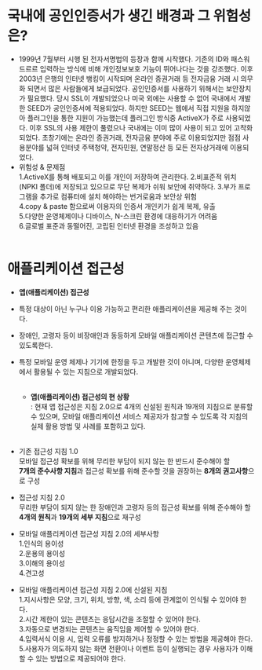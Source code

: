 # 국내에 공인인증서가 생긴 배경과 그 위험성은?<br>
- 1999년 7월부터 시행 된 전자서명법의 등장과 함께 시작했다. 기존의 ID와 패스워드르르 입력하는 방식에 비해 개인정보보호 기능이 뛰어나다는 것을 강조했다. 이후 2003년 은행의 인터넷 뱅킹이 시작되며 온라인 증권거래 등 전자금융 거래 시 의무화 되면서 많은 사람들에게 보급되었다. 공인인증서를 사용하기 위해서는 보안장치가 필요했다. 당시 SSL이 개발되었으나 미국 외에는 사용할 수 없어 국내에서 개발한 SEED가 공인인증서에 적용되었다. 하지만 SEED는 웹에서 직접 지원을 하지않아 플러그인을 통한 지원이 가능했는데 플러그인 방식중 ActiveX가 주로 사용되었다. 이후 SSL의 사용 제한이 풀렸으나 국내에는 이미 많이 사용이 되고 있어 고착화 되었다. 초창기에는 온라인 증권거래, 전자금융 분야에 주로 이용되었지만 점점 사용분야를 넓혀 인터넷 주택청약, 전자민원, 연말정산 등 모든 전자상거래에 이용되었다.<br>
- 위험성 & 문제점<br>
1.ActiveX를 통해 배포되고 이를 개인이 저장하여 관리한다.
2.비표준적 위치(NPKI 폴더)에 저장되고 있으므로 무단 복제가 쉬워 보안에 취약하다.
3.부가 프로그램을 추가로 컴퓨터에 설치 해야하는 번거로움과 보안상 위험<br>
4.copy & paste 함으로써 이용자의 인증서 개인키가 쉽게 복제, 유출<br>
5.다양한 운영체제이나 디바이스, N-스크린 환경에 대응하기가 어려움<br>
6.글로벌 표준과 동떨어진, 고립된 인터넷 환경을 조성하고 있음<br><br>

# 애플리케이션 접근성<br>
  - **앱(애플리케이션) 접근성**<br>
- 특정 대상이 아닌 누구나 이용 가능하고 편리한 애플리케이션을 제공해 주는 것이다.<br>
- 장애인, 고령자 등이 비장애인과 동등하게 모바일 애플리케이션 콘텐츠에 접근할 수 있도록한다.<br> 
- 특정 모바일 운영 체제나 기기에 한정을 두고 개발한 것이 아니며, 다양한 운영체제에서 활용될 수 있는 지침으로 개발되었다.<br><br>
  - **앱(애플리케이션) 접근성의 현 상황**<br>
: 현재 앱 접근성은 지침 2.0으로 4개의 신설된 원칙과 19개의 지침으로 분류할 수 있으며, 모바일 애플리케이션 서비스 제공자가 참고할 수 있도록 각 지침의 실제 활용 방법 및 사례를 포함하고 있다.<br><br>
- 기존 접근성 지침 1.0<br>
   모바일 접근성 확보를 위해 무리한 부담이 되지 않는 한 반드시 준수해야 할<br>
**7개의 준수사항 지침**과 접근성 확보를 위해 준수할 것을 권장하는 **8개의 권고사항**으로 구성 
- 접근성 지침 2.0<br>
   무리한 부담이 되지 않는 한 장애인과 고령자 등의 접근성 확보를 위해 준수해야 할<br>
**4개의 원칙**과 **19개의 세부 지침**으로 재구성<br>

- 모바일 애플리케이션 접근성 지침 2.0의 세부사항<br>
1.인식의 용이성<br>
2.운용의 용이성<br>
3.이해의 용이성<br>
4.견고성<br>

- 모바일 애플리케이션 접근성 지침 2.0에 신설된 지침<br>
1.지시사항은 모양, 크기, 위치, 방향, 색, 소리 등에 관계없이 인식될 수 있어야 한다.<br>
2.시간 제한이 있는 콘텐츠는 응답시간을 조절할 수 있어야 한다.<br>
3.자동으로 변경되는 콘텐츠는 움직임을 제어할 수 있어야 한다.<br>
4.입력서식 이용 시, 입력 오류를 방지하거나 정정할 수 있는 방법을 제공해야 한다.<br>
5.사용자가 의도하지 않는 화면 전환이나 이벤트 등이 실행되는 경우 사용자가 이해할 수 있는 방법으로 제공되어야 한다.<br>
